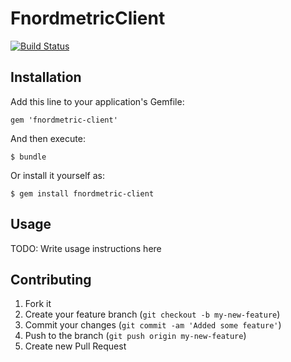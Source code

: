 # FnordmetricClient

[![Build Status](https://secure.travis-ci.org/savonarola/fnordmetric-client.png)](http://travis-ci.org/savonarola/fnordmetric-client)


## Installation

Add this line to your application's Gemfile:

    gem 'fnordmetric-client'

And then execute:

    $ bundle

Or install it yourself as:

    $ gem install fnordmetric-client

## Usage

TODO: Write usage instructions here

## Contributing

1. Fork it
2. Create your feature branch (`git checkout -b my-new-feature`)
3. Commit your changes (`git commit -am 'Added some feature'`)
4. Push to the branch (`git push origin my-new-feature`)
5. Create new Pull Request
